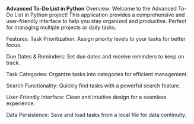 **Advanced To-Do List in Python**
Overview:
Welcome to the Advanced To-Do List in Python project! This application provides a comprehensive and user-friendly interface to help you stay organized and productive. Perfect for managing multiple projects or daily tasks.

Features:
Task Prioritization: Assign priority levels to your tasks for better focus.

Due Dates & Reminders: Set due dates and receive reminders to keep on track.

Task Categories: Organize tasks into categories for efficient management.

Search Functionality: Quickly find tasks with a powerful search feature.

User-Friendly Interface: Clean and intuitive design for a seamless experience.

Data Persistence: Save and load tasks from a local file for data continuity.

